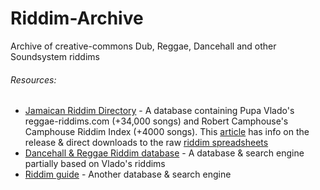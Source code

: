 # Riddim-Archive
Archive of creative-commons Dub, Reggae, Dancehall and other Soundsystem riddims


###### Resources:
* [Jamaican Riddim Directory](http://www.jamrid.com/) - A database containing Pupa Vlado's reggae-riddims.com (+34,000 songs) and Robert Camphouse's Camphouse Riddim Index (+4000 songs). This [article](http://www.jamrid.com/Article.php?ID=329) has info on the release & direct downloads to the raw [riddim spreadsheets](http://www.jamrid.com/Article.php?ID=329)
* [Dancehall & Reggae Riddim database](http://www.riddimbase.org/riddimbase.php) - A database & search engine partially based on Vlado's riddims
* [Riddim guide](http://www.riddimguide.com/) - Another database & search engine

